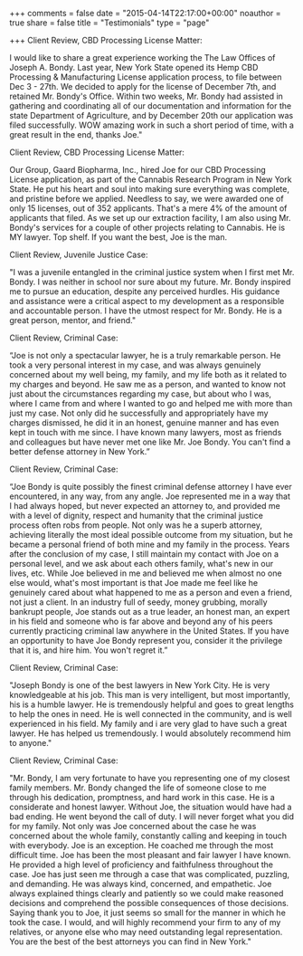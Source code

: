 +++
comments = false
date = "2015-04-14T22:17:00+00:00"
noauthor = true
share = false
title = "Testimonials"
type = "page"

+++
Client Review, CBD Processing License Matter: 

I would like to share a great experience working the The Law Offices of Joseph A. Bondy. Last year, New York State opened its  Hemp CBD Processing & Manufacturing License application process, to file between Dec 3 - 27th. We decided to apply for the license of December 7th, and retained Mr. Bondy's Office. Within two weeks,  Mr. Bondy had assisted in gathering and coordinating all of our documentation and information for the state Department of Agriculture, and by December 20th our application was filed successfully. WOW amazing work in such a short period of time, with a great result in the end, thanks Joe."

Client Review, CBD Processing License Matter:

Our Group, Gaard Biopharma, Inc., hired Joe for our CBD Processing License application, as part of the Cannabis Research Program in New York State. He put his heart and soul into making sure everything was complete, and pristine before we applied. Needless to say, we were awarded one of only 15 licenses, out of 352 applicants. That's a mere 4% of the amount of applicants that filed. As we set up our extraction facility, I am also using Mr. Bondy's services for a couple of other projects relating to Cannabis. He is MY lawyer. Top shelf. If you want the best, Joe is the man. 

Client Review, Juvenile Justice Case:

"I was a juvenile entangled in the criminal justice system when I first met Mr. Bondy. I was neither in school nor sure about my future. Mr. Bondy inspired me to pursue an education, despite any perceived hurdles. His guidance and assistance were a critical aspect to my development as a responsible and accountable person. I have the utmost respect for Mr. Bondy. He is a great person, mentor, and friend."

Client Review, Criminal Case:

“Joe is not only a spectacular lawyer, he is a truly remarkable person. He took a very personal interest in my case, and was always genuinely concerned about my well being, my family, and my life both as it related to my charges and beyond. He saw me as a person, and wanted to know not just about the circumstances regarding my case, but about who I was, where I came from and where I wanted to go and helped me with more than just my case. Not only did he successfully and appropriately have my charges dismissed, he did it in an honest, genuine manner and has even kept in touch with me since. I have known many lawyers, most as friends and colleagues but have never met one like Mr. Joe Bondy. You can't find a better defense attorney in New York.”

Client Review, Criminal Case: 

“Joe Bondy is quite possibly the finest criminal defense attorney I have ever encountered, in any way, from any angle. Joe represented me in a way that I had always hoped, but never expected an attorney to, and provided me with a level of dignity, respect and humanity that the criminal justice process often robs from people. Not only was he a superb attorney, achieving literally the most ideal possible outcome from my situation, but he became a personal friend of both mine and my family in the process. Years after the conclusion of my case, I still maintain my contact with Joe on a personal level, and we ask about each others family, what's new in our lives, etc. While Joe believed in me and believed me when almost no one else would, what's most important is that Joe made me feel like he genuinely cared about what happened to me as a person and even a friend, not just a client. In an industry full of seedy, money grubbing, morally bankrupt people, Joe stands out as a true leader, an honest man, an expert in his field and someone who is far above and beyond any of his peers currently practicing criminal law anywhere in the United States. If you have an opportunity to have Joe Bondy represent you, consider it the privilege that it is, and hire him. You won't regret it.”

Client Review, Criminal Case: 

"Joseph Bondy is one of the best lawyers in New York City. He is very knowledgeable at his job. This man is very intelligent, but most importantly, his is a humble lawyer. He is tremendously helpful and goes to great lengths to help the ones in need. He is well connected in the community, and is well experienced in his field. My family and i are very glad to have such a great lawyer. He has helped us tremendously. I would absolutely recommend him to anyone."

Client Review, Criminal Case: 

"Mr. Bondy, I am very fortunate to have you representing one of my closest family members. Mr. Bondy changed the life of someone close to me through his dedication, promptness, and hard work in this case. He is a considerate and honest lawyer. Without Joe, the situation would have had a bad ending. He went beyond the call of duty. I will never forget what you did for my family. Not only was Joe concerned about the case he was concerned about the whole family, constantly calling and keeping in touch with everybody. Joe is an exception. He coached me through the most difficult time. Joe has been the most pleasant and fair lawyer I have known. He provided a high level of proficiency and faithfulness throughout the case. Joe has just seen me through a case that was complicated, puzzling, and demanding. He was always kind, concerned, and empathetic. Joe always explained things clearly and patiently so we could make reasoned decisions and comprehend the possible consequences of those decisions. Saying thank you to Joe, it just seems so small for the manner in which he took the case. I would, and will highly recommend your firm to any of my relatives, or anyone else who may need outstanding legal representation. You are the best of the best attorneys you can find in New York."